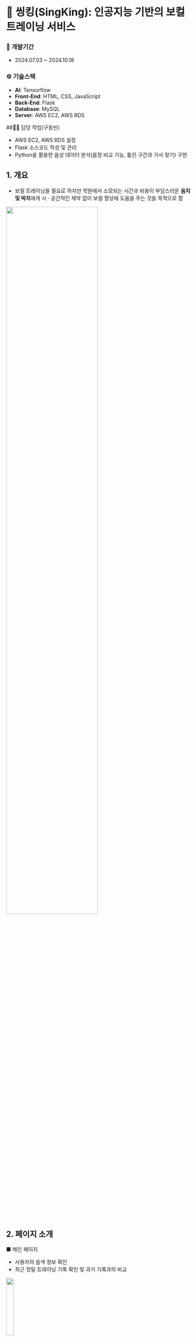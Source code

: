 # 🎤 씽킹(SingKing): 인공지능 기반의 보컬 트레이닝 서비스

### 📅 개발기간
- 2024.07.03 ~ 2024.10.18

### ⚙️ 기술스택
- **AI**: Tensorflow
- **Front-End**: HTML, CSS, JavaScript
- **Back-End**: Flask
- **Database**: MySQL
- **Server**: AWS EC2, AWS RDS

##👨‍💼 담당 작업(구동빈)
- AWS EC2, AWS RDS 설정
- Flask 소스코드 작성 및 관리
- Python을 활용한 음성 데이터 분석(음정 비교 기능, 틀린 구간과 가사 찾기) 구현

## 1. 개요
- 보컬 트레이닝을 필요로 하지만 학원에서 소모되는 시간과 비용이 부담스러운 **음치 및 박치**에게 시 · 공간적인 제약 없이 보컬 향상에 도움을 주는 것을 목적으로 함
<img src="https://github.com/user-attachments/assets/89b3538c-924b-4a13-a0b2-e08f9263fad0" width="70%" height="70%"/>

## 2. 페이지 소개
■ 메인 페이지
  - 사용자의 음색 정보 확인
  - 최근 정밀 트레이닝 기록 확인 및 과거 기록과의 비교
<img src="https://github.com/user-attachments/assets/952f1263-2318-409a-b476-700717aebc5f" width="20%" height="20%"/>

■ 트레이닝 페이지

<img src="https://github.com/user-attachments/assets/36b942c0-7ef2-4e69-aecd-fb53d7d33364" width="20%" height="20%"/>

■ 트레이닝 페이지 - AI 음색 진단
- 사용자가 음성을 입력하면 **네 개의 음색 정보**(발라드, 댄스, 락, 트로트) 중 가장 어울리는(유사한) 음색을 선정해 줌
- 음성 데이터를 목소리의 특성 정보를 알 수 있는 MFCC로 변환하여 CNN으로 모델 학습
<img src="https://github.com/user-attachments/assets/44b9d4db-fe26-48cc-811c-8d238f8712f2" width="20%" height="30%"/>
<img src="https://github.com/user-attachments/assets/031cc45a-eaa9-4082-813f-d60f5ed687fd" width="20%" height="30%"/>

■ 트레이닝 페이지 - 정밀 트레이닝
- 원하는 곡을 선정한 후 노래 가창 가능
- 사용자 노래의 **음정과 박자**를 원곡 가수의 노래와 비교하여 점수를 산정하고, 두가지 **그래프로 표시**해 줌
- **틀린 구간을 선별**해 가사와 반주를 실행해 반복 연습 가능
<img src="https://github.com/user-attachments/assets/9cceae9a-cbfc-4656-961a-3c62b8dbd509" width="20%" height="30%"/>
<img src="https://github.com/user-attachments/assets/b2cbd1bf-3b79-4782-97d6-1d64a02525cd" width="20%" height="30%"/>
<img src="https://github.com/user-attachments/assets/d6cfddd7-292c-4f1d-8aab-4635fc0e05f9" width="20%" height="30%"/>
<img src="https://github.com/user-attachments/assets/401ba3bf-9ba2-454e-a170-e06760d33c82" width="20%" height="30%"/>
<img src="https://github.com/user-attachments/assets/ab2a84b3-0ca8-41c2-b438-24dea12ee47f" width="20%" height="30%"/>

2.2.3. 음역대 진단
- 피아노 건반을 눌러서 재생되는 음정을 따라 음을 내면 사용자가 소리낸 음정과 주파수를 보여줌
- 1옥타브 ~ 3옥타브까지 확인 가능
<img src="https://github.com/user-attachments/assets/c48378c5-ad99-4d79-b4f5-7259cd6844bf" width="30%" height="30%"/>

2.3. 매칭 페이지
- 사용자 간의 멘토 멘티 매칭
- 전문가와의 멘토 멘티 매칭
- 사용자 멘토는 레벨 5이상부터 등록 가능
<img src="https://github.com/user-attachments/assets/84711f62-c9e5-4fb3-8b0c-232a9d062839" width="30%" height="30%"/>

2.4 마이 페이지
- 음색 정보 확인
- 보컬 데이터 확인
- 트레이닝 기록 확인
<img src="https://github.com/user-attachments/assets/dd010647-f565-43e1-8ef3-c4321c95b49f" width="30%" height="30%"/>
